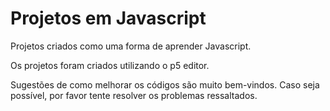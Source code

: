 # Projetos em Javascript

Projetos criados como uma forma de aprender Javascript.

Os projetos foram criados utilizando o p5 editor.

Sugestões de como melhorar os códigos são muito bem-vindos. Caso seja possível, por favor tente resolver os problemas ressaltados.
